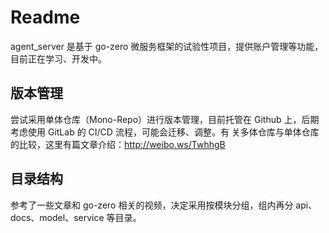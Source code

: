 Readme
======

agent_server 是基于 go-zero 微服务框架的试验性项目，提供账户管理等功能，目前正在学习、开发中。

## 版本管理

尝试采用单体仓库（Mono-Repo）进行版本管理，目前托管在 Github 上，后期考虑使用 GitLab 的 CI/CD 流程，可能会迁移、调整。有
关多体仓库与单体仓库的比较，这里有篇文章介绍：http://weibo.ws/TwhhgB

## 目录结构

参考了一些文章和 go-zero 相关的视频，决定采用按模块分组，组内再分 api、docs、model、service 等目录。